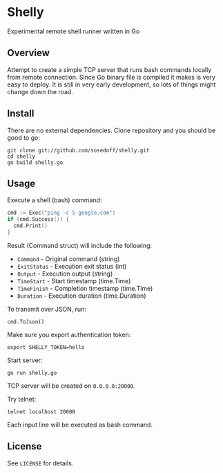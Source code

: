 # Shelly

Experimental remote shell runner written in Go

## Overview

Attempt to create a simple TCP server that runs bash commands locally from remote
connection. Since Go binary file is compiled it makes is very easy to deploy. It
is still in very early development, so lots of things might change down the road.

## Install

There are no external dependencies. Clone repository and you should be good to go:

```
git clone git://github.com/sosedoff/shelly.git
cd shelly
go build shelly.go
```

## Usage

Execute a shell (bash) command:

```go
cmd := Exec("ping -c 5 google.com")
if (cmd.Success()) {
  cmd.Print()
}
```

Result (Command struct) will include the following:

- `Command`    - Original command (string)
- `ExitStatus` - Execution exit status (int)
- `Output`     - Execution output (string)
- `TimeStart`  - Start timestamp (time.Time)
- `TimeFinish` - Completion timestamp (time.Time)
- `Duration`   - Execution duration (time.Duration)

To transmit over JSON, run:

```
cmd.ToJson()
```

Make sure you export authentication token:

```
export SHELLY_TOKEN=hello
```

Start server:

```
go run shelly.go
```

TCP server will be created on `0.0.0.0:20000`. 

Try telnet:

```
telnet localhost 20000
```

Each input line will be executed as bash command.

## License

See `LICENSE` for details.